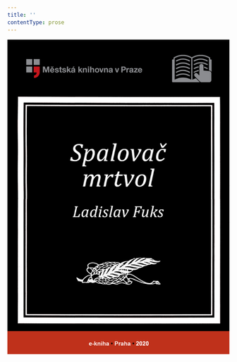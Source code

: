 ```yaml
---
title: ''
contentType: prose
---
```


![obalka_spalovac_mrtvol.jpg](./resources/obalka_spalovac_mrtvol_fmt.png)
